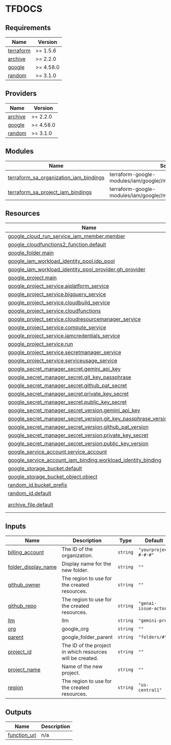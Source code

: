 # TFDOCS
<!-- BEGIN_TF_DOCS -->
## Requirements

| Name | Version |
|------|---------|
| <a name="requirement_terraform"></a> [terraform](#requirement\_terraform) | >= 1.5.6 |
| <a name="requirement_archive"></a> [archive](#requirement\_archive) | >= 2.2.0 |
| <a name="requirement_google"></a> [google](#requirement\_google) | >= 4.58.0 |
| <a name="requirement_random"></a> [random](#requirement\_random) | >= 3.1.0 |

## Providers

| Name | Version |
|------|---------|
| <a name="provider_archive"></a> [archive](#provider\_archive) | >= 2.2.0 |
| <a name="provider_google"></a> [google](#provider\_google) | >= 4.58.0 |
| <a name="provider_random"></a> [random](#provider\_random) | >= 3.1.0 |

## Modules

| Name | Source | Version |
|------|--------|---------|
| <a name="module_terraform_sa_organization_iam_bindings"></a> [terraform\_sa\_organization\_iam\_bindings](#module\_terraform\_sa\_organization\_iam\_bindings) | terraform-google-modules/iam/google//modules/organizations_iam | 7.6.0 |
| <a name="module_terraform_sa_project_iam_bindings"></a> [terraform\_sa\_project\_iam\_bindings](#module\_terraform\_sa\_project\_iam\_bindings) | terraform-google-modules/iam/google//modules/projects_iam | 7.6.0 |

## Resources

| Name | Type |
|------|------|
| [google_cloud_run_service_iam_member.member](https://registry.terraform.io/providers/hashicorp/google/latest/docs/resources/cloud_run_service_iam_member) | resource |
| [google_cloudfunctions2_function.default](https://registry.terraform.io/providers/hashicorp/google/latest/docs/resources/cloudfunctions2_function) | resource |
| [google_folder.main](https://registry.terraform.io/providers/hashicorp/google/latest/docs/resources/folder) | resource |
| [google_iam_workload_identity_pool.idp_pool](https://registry.terraform.io/providers/hashicorp/google/latest/docs/resources/iam_workload_identity_pool) | resource |
| [google_iam_workload_identity_pool_provider.gh_provider](https://registry.terraform.io/providers/hashicorp/google/latest/docs/resources/iam_workload_identity_pool_provider) | resource |
| [google_project.main](https://registry.terraform.io/providers/hashicorp/google/latest/docs/resources/project) | resource |
| [google_project_service.aiplatform_service](https://registry.terraform.io/providers/hashicorp/google/latest/docs/resources/project_service) | resource |
| [google_project_service.bigquery_service](https://registry.terraform.io/providers/hashicorp/google/latest/docs/resources/project_service) | resource |
| [google_project_service.cloudbuild_service](https://registry.terraform.io/providers/hashicorp/google/latest/docs/resources/project_service) | resource |
| [google_project_service.cloudfunctions](https://registry.terraform.io/providers/hashicorp/google/latest/docs/resources/project_service) | resource |
| [google_project_service.cloudresourcemanager_service](https://registry.terraform.io/providers/hashicorp/google/latest/docs/resources/project_service) | resource |
| [google_project_service.compute_service](https://registry.terraform.io/providers/hashicorp/google/latest/docs/resources/project_service) | resource |
| [google_project_service.iamcredentials_service](https://registry.terraform.io/providers/hashicorp/google/latest/docs/resources/project_service) | resource |
| [google_project_service.run](https://registry.terraform.io/providers/hashicorp/google/latest/docs/resources/project_service) | resource |
| [google_project_service.secretmanager_service](https://registry.terraform.io/providers/hashicorp/google/latest/docs/resources/project_service) | resource |
| [google_project_service.serviceusage_service](https://registry.terraform.io/providers/hashicorp/google/latest/docs/resources/project_service) | resource |
| [google_secret_manager_secret.gemini_api_key](https://registry.terraform.io/providers/hashicorp/google/latest/docs/resources/secret_manager_secret) | resource |
| [google_secret_manager_secret.git_key_passphrase](https://registry.terraform.io/providers/hashicorp/google/latest/docs/resources/secret_manager_secret) | resource |
| [google_secret_manager_secret.github_pat_secret](https://registry.terraform.io/providers/hashicorp/google/latest/docs/resources/secret_manager_secret) | resource |
| [google_secret_manager_secret.private_key_secret](https://registry.terraform.io/providers/hashicorp/google/latest/docs/resources/secret_manager_secret) | resource |
| [google_secret_manager_secret.public_key_secret](https://registry.terraform.io/providers/hashicorp/google/latest/docs/resources/secret_manager_secret) | resource |
| [google_secret_manager_secret_version.gemini_api_key](https://registry.terraform.io/providers/hashicorp/google/latest/docs/resources/secret_manager_secret_version) | resource |
| [google_secret_manager_secret_version.git_key_passphrase_version](https://registry.terraform.io/providers/hashicorp/google/latest/docs/resources/secret_manager_secret_version) | resource |
| [google_secret_manager_secret_version.github_pat_version](https://registry.terraform.io/providers/hashicorp/google/latest/docs/resources/secret_manager_secret_version) | resource |
| [google_secret_manager_secret_version.private_key_secret](https://registry.terraform.io/providers/hashicorp/google/latest/docs/resources/secret_manager_secret_version) | resource |
| [google_secret_manager_secret_version.public_key_version](https://registry.terraform.io/providers/hashicorp/google/latest/docs/resources/secret_manager_secret_version) | resource |
| [google_service_account.service_account](https://registry.terraform.io/providers/hashicorp/google/latest/docs/resources/service_account) | resource |
| [google_service_account_iam_binding.workload_identity_binding](https://registry.terraform.io/providers/hashicorp/google/latest/docs/resources/service_account_iam_binding) | resource |
| [google_storage_bucket.default](https://registry.terraform.io/providers/hashicorp/google/latest/docs/resources/storage_bucket) | resource |
| [google_storage_bucket_object.object](https://registry.terraform.io/providers/hashicorp/google/latest/docs/resources/storage_bucket_object) | resource |
| [random_id.bucket_prefix](https://registry.terraform.io/providers/hashicorp/random/latest/docs/resources/id) | resource |
| [random_id.default](https://registry.terraform.io/providers/hashicorp/random/latest/docs/resources/id) | resource |
| [archive_file.default](https://registry.terraform.io/providers/hashicorp/archive/latest/docs/data-sources/file) | data source |

## Inputs

| Name | Description | Type | Default | Required |
|------|-------------|------|---------|:--------:|
| <a name="input_billing_account"></a> [billing\_account](#input\_billing\_account) | The ID of the organization. | `string` | `"yourproject #-#-#"` | no |
| <a name="input_folder_display_name"></a> [folder\_display\_name](#input\_folder\_display\_name) | Display name for the new folder. | `string` | `""` | no |
| <a name="input_github_owner"></a> [github\_owner](#input\_github\_owner) | The region to use for the created resources. | `string` | `""` | no |
| <a name="input_github_repo"></a> [github\_repo](#input\_github\_repo) | The region to use for the created resources. | `string` | `"genai-issue-actor"` | no |
| <a name="input_llm"></a> [llm](#input\_llm) | llm | `string` | `"gemini-pro"` | no |
| <a name="input_org"></a> [org](#input\_org) | google\_org | `string` | `""` | no |
| <a name="input_parent"></a> [parent](#input\_parent) | google\_folder\_parent | `string` | `"folders/#"` | no |
| <a name="input_project_id"></a> [project\_id](#input\_project\_id) | The ID of the project in which resources will be created. | `string` | `""` | no |
| <a name="input_project_name"></a> [project\_name](#input\_project\_name) | Name of the new project. | `string` | `""` | no |
| <a name="input_region"></a> [region](#input\_region) | The region to use for the created resources. | `string` | `"us-central1"` | no |

## Outputs

| Name | Description |
|------|-------------|
| <a name="output_function_uri"></a> [function\_uri](#output\_function\_uri) | n/a |
<!-- END_TF_DOCS -->
